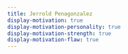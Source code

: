 ```yaml
---
title: Jerrold Penagonzalez
display-motivation: true
display-motivation-personality: true
display-motivation-strength: true
display-motivation-flaw: true
---
```

